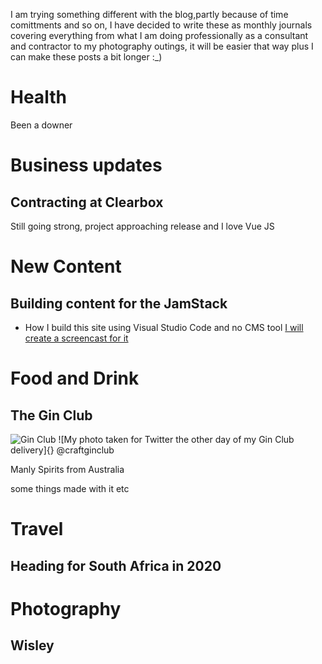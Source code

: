 I am trying something different with the blog,partly because of time comittments and so on, I have decided to write these as monthly journals covering everything from what I am doing professionally as a consultant and contractor to my photography outings, it will be easier that way plus I can make these posts a bit longer :_)

# Health

Been a downer 

# Business updates
## Contracting at Clearbox

Still going strong, project approaching release and I love Vue JS

# New Content
## Building content for the JamStack

- How I build this site using Visual Studio Code and no CMS tool [I will create a screencast for it](/screencasts/how-i-edit-this-site)

# Food and Drink
## The Gin Club 

![Gin Club](/images/uploads/IMG_1214.jpg "Craft Gin Club")
![My photo taken for Twitter the other day of my Gin Club delivery]{}
@craftginclub

Manly Spirits from Australia

some things made with it etc

# Travel
## Heading for South Africa in 2020

# Photography

## Wisley